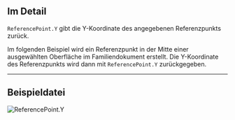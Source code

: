 ## Im Detail
`ReferencePoint.Y` gibt die Y-Koordinate des angegebenen Referenzpunkts zurück.

Im folgenden Beispiel wird ein Referenzpunkt in der Mitte einer ausgewählten Oberfläche im Familiendokument erstellt. Die Y-Koordinate des Referenzpunkts wird dann mit `ReferencePoint.Y` zurückgegeben.

___
## Beispieldatei

![ReferencePoint.Y](./Revit.Elements.ReferencePoint.Y_img.jpg)
